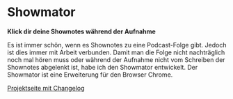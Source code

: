 Showmator
==================

**Klick dir deine Shownotes während der Aufnahme**

Es ist immer schön, wenn es Shownotes zu eine Podcast-Folge gibt. Jedoch ist dies immer mit Arbeit verbunden. Damit man die Folge nicht nachträglich noch mal hören muss oder während der Aufnahme nicht vom Schreiben der Shownotes abgelenkt ist, habe ich den Showmator entwickelt. Der Showmator ist eine Erweiterung für den Browser Chrome.

[Projektseite mit Changelog](https://leitsch.org/projects/showmator)